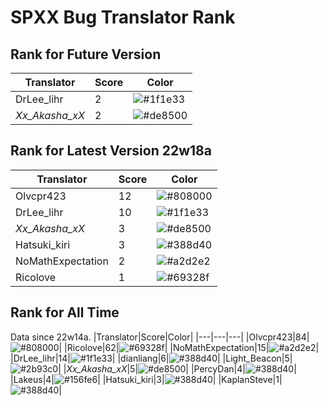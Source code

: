 # SPXX Bug Translator Rank
## Rank for Future Version
|Translator|Score|Color|
|---|---|---|
|DrLee_lihr|2|![#1f1e33](https://via.placeholder.com/15/1f1e33/000000?text=+)|
|_Xx_Akasha_xX_|2|![#de8500](https://via.placeholder.com/15/de8500/000000?text=+)|
## Rank for Latest Version 22w18a
|Translator|Score|Color|
|---|---|---|
|Olvcpr423|12|![#808000](https://via.placeholder.com/15/808000/000000?text=+)|
|DrLee_lihr|10|![#1f1e33](https://via.placeholder.com/15/1f1e33/000000?text=+)|
|_Xx_Akasha_xX_|3|![#de8500](https://via.placeholder.com/15/de8500/000000?text=+)|
|Hatsuki_kiri|3|![#388d40](https://via.placeholder.com/15/388d40/000000?text=+)|
|NoMathExpectation|2|![#a2d2e2](https://via.placeholder.com/15/a2d2e2/000000?text=+)|
|Ricolove|1|![#69328f](https://via.placeholder.com/15/69328f/000000?text=+)|
## Rank for All Time
Data since 22w14a.
|Translator|Score|Color|
|---|---|---|
|Olvcpr423|84|![#808000](https://via.placeholder.com/15/808000/000000?text=+)|
|Ricolove|62|![#69328f](https://via.placeholder.com/15/69328f/000000?text=+)|
|NoMathExpectation|15|![#a2d2e2](https://via.placeholder.com/15/a2d2e2/000000?text=+)|
|DrLee_lihr|14|![#1f1e33](https://via.placeholder.com/15/1f1e33/000000?text=+)|
|dianliang|6|![#388d40](https://via.placeholder.com/15/388d40/000000?text=+)|
|Light_Beacon|5|![#2b93c0](https://via.placeholder.com/15/2b93c0/000000?text=+)|
|_Xx_Akasha_xX_|5|![#de8500](https://via.placeholder.com/15/de8500/000000?text=+)|
|PercyDan|4|![#388d40](https://via.placeholder.com/15/388d40/000000?text=+)|
|Lakeus|4|![#156fe6](https://via.placeholder.com/15/156fe6/000000?text=+)|
|Hatsuki_kiri|3|![#388d40](https://via.placeholder.com/15/388d40/000000?text=+)|
|KaplanSteve|1|![#388d40](https://via.placeholder.com/15/388d40/000000?text=+)|
